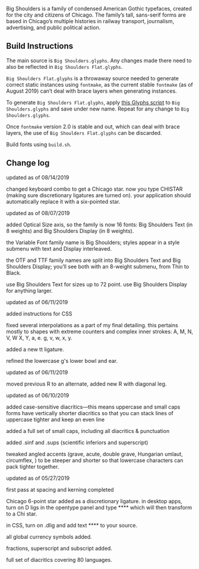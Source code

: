 Big Shoulders is a family of condensed American Gothic typefaces, created for the city and citizens of Chicago. The family’s tall, sans-serif forms are based in Chicago’s multiple histories in railway transport, journalism, advertising, and public political action.

## Build Instructions

The main source is `Big Shoulders.glyphs`. Any changes made there need to also be reflected in `Big Shoulders Flat.glyphs`.

`Big Shoulders Flat.glyphs` is a throwaway source needed to generate correct static instances using `fontmake`, as the current stable `fontmake` (as of August 2019) can’t deal with brace layers when generating instances. 

To generate `Big Shoulders Flat.glyphs`, apply [this Glyphs script](https://github.com/yanone/Yanone-GlyphsApp-Scripts/blob/master/Interpolation/Expand%20Intermediate%20Masters.py) to `Big Shoulders.glyphs` and save under new name. Repeat for any change to `Big Shoulders.glyphs`.

Once `fontmake` version 2.0 is stable and out, which can deal with brace layers, the use of `Big Shoulders Flat.glyphs` can be discarded.

Build fonts using `build.sh`.

## Change log

updated as of 08/14/2019

changed keyboard combo to get a Chicago star. now you type CHISTAR (making sure discretionary ligatures are turned on). your application should automatically replace it with a six-pointed star.

updated as of 08/07/2019

added Optical Size axis, so the family is now 16 fonts: Big Shoulders Text (in 8 weights) and Big Shoulders Display (in 8 weights).

the Variable Font family name is Big Shoulders; styles appear in a style submenu with text and Display interleaved.

the OTF and TTF family names are split into Big Shoulders Text and Big Shoulders Display; you’ll see both with an 8-weight submenu, from Thin to Black.

use Big Shoulders Text for sizes up to 72 point. use Big Shoulders Display for anything larger.

updated as of 06/11/2019

added instructions for CSS

fixed several interpolations as a part of my final detailing. this pertains mostly to shapes with extreme counters and complex inner strokes: A, M, N, V, W X, Y, a, e. g, v, w, x, y.

added a new tt ligature.

refined the lowercase g's lower bowl and ear.

updated as of 06/11/2019

moved previous R to an alternate, added new R with diagonal leg.

updated as of 06/10/2019

added case-sensitive diacritics—this means uppercase and small caps forms have vertically shorter diacritics so that you can stack lines of uppercase tighter and keep an even line

added a full set of small caps, including all diacritics & punctuation

added .sinf and .sups (scientific inferiors and superscript)

tweaked angled accents (grave, acute, double grave, Hungarian umlaut, circumflex, ) to be steeper and shorter so that lowercase characters can pack tighter together.


updated as of 05/27/2019

first pass at spacing and kerning completed

Chicago 6-point star added as a discretionary ligature. in desktop apps, turn on D ligs in the opentype panel and type **** which will then transform to a Chi star.

in CSS, turn on .dlig and add text **** to your source.

all global currency symbols added.

fractions, superscript and subscript added.

full set of diacritics covering 80 languages.

